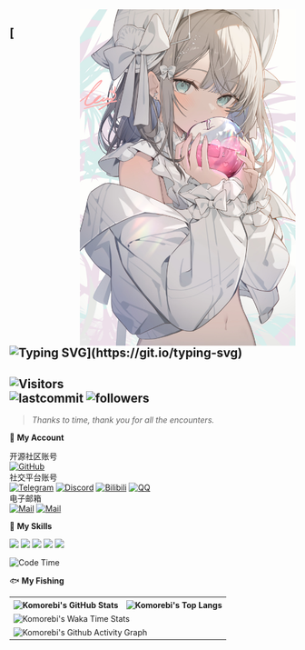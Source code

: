 <!-- background image -->
<img align="right" src="./src/109014039.jpg" width='380px' alt="老婆">

[![Typing SVG](https://readme-typing-svg.herokuapp.com?size=25&duration=2500&color=8C43EA&vCenter=true&width=200&height=40&lines=Hi+there+%F0%9F%91%8B%F0%9F%8F%BB;I'm+Komorebi.)](https://git.io/typing-svg)
---

<!-- Section : Visitors & last-commit & followers -->
![Visitors](https://count.getloli.com/get/@:KomoriDev)  
![lastcommit](https://img.shields.io/github/last-commit/KomoriDev/KomoriDev?logo=GitHub&style=flat-square)
![followers](https://img.shields.io/github/followers/KomoriDev?logo=Github&style=flat-square)
-----

>_Thanks to time, thank you for all the encounters._ <br>
<!-- @deprecated : Updated
    >**承蒙时光不弃，感谢一切相遇** <br>
    >_Thanks to time, thank you for all the encounters._
-->

📱 **My Account**


<!-- tags -->
开源社区账号 <br>
[![GitHub](https://img.shields.io/badge/GitHub-Komorebi-FF6A6A?style=flat-square&logo=github)](https://github.com/KomoriDev)
<br> 
社交平台账号 <br>
[![Telegram](https://img.shields.io/badge/Telegram-@mute-26A5E4?style=flat-square&logo=telegram)](https://t.me/mute231010)
[![Discord](https://img.shields.io/badge/Discord-@mute23-5A67F2?style=flat-square&logo=discord)](https://discord.com/channels/@mute23)
[![Bilibili](https://img.shields.io/badge/Bilibili-@mute23-FC88A9?style=flat-square&logo=bilibili)](https://space.bilibili.com/2019044357)
[![QQ](https://img.shields.io/badge/QQ-@蓝桉-2283FF?style=flat-square&logo=QQ)](http://wpa.qq.com/msgrd?v=3&uin=2740324073&site=qq&menu=yes)
<br>
电子邮箱 <br>
[![Mail](https://img.shields.io/badge/GMail-mute231010@gmail.com-EA4335?style=flat-square&logo=gmail)](mailto:mute231010@gmail.com)
[![Mail](https://img.shields.io/badge/QQMail-mute23@qq.com-EA4335?style=flat-square)](mailto:mute23@qq.com)


🌟 **My Skills** 

![](https://img.shields.io/badge/-Python-3e74a2?style=flat-square&logo=Python&logoColor=fff)
![](https://img.shields.io/badge/-TypeScript-3178c6?style=flat-square&logo=typescript&logoColor=fff)
![](https://img.shields.io/badge/-Node.js-339933?style=flat-square&logo=Node.js&logoColor=fff)
![](https://img.shields.io/badge/-Vue-4fc08d?style=flat-square&logo=Vue.js&logoColor=fff)
![](https://img.shields.io/badge/-Photoshop-31a8ff?style=flat-square&logo=adobe-photoshop&logoColor=fff)

<!--START_SECTION:waka-->
![Code Time](http://img.shields.io/badge/Code%20Time-197%20hrs%2056%20mins-blue)


🐟 **My Fishing**
<table> <!-- template by EpicMo -->
  <tr>
    <th>
      <img alt="Komorebi's GitHub Stats" src="https://github-readme-stats-git-masterrstaa-rickstaa.vercel.app/api?username=KomoriDev&show_icons=true&theme=transparent&hide_border=true" align="center" />
    </th>
    <th>
      <img alt="Komorebi's Top Langs" src="https://github-readme-stats-git-masterrstaa-rickstaa.vercel.app/api/top-langs/?username=KomoriDev&layout=compact&theme=transparent&hide_border=true&langs_count=10&hide=CMake" align="center" /> 
    </th>
  </tr>
  <tr>
    <td colspan=2>
      <img alt="Komorebi's Waka Time Stats" src="https://github-readme-stats.vercel.app/api/wakatime?username=Komorebi&layout=compact" align="center"/>
    </td>
  </tr>
  <tr>
    <td colspan=2>
      <img alt="Komorebi's Github Activity Graph" src="https://github-readme-activity-graph.vercel.app/graph?username=KomoriDev&color=555555&bg_color=F6F8FA&line=BFD8F9&point=4C91F0&theme=dracula" align="center"/>
    </td>
  </tr>
</table>
